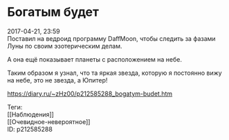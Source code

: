 Богатым будет
==============

   
 2017-04-21, 23:59   
  Поставил на ведроид программу DaffMoon, чтобы следить за фазами Луны по своим эзотерическим делам.   
   
 А она ещё показывает планеты с расположением на небе.   
   
 Таким образом я узнал, что та яркая звезда, которую я постоянно вижу на небе, это не звезда, а Юпитер!   
    
 <https://diary.ru/~zHz00/p212585288_bogatym-budet.htm>   
   
 Теги:   
 [[Наблюдения]]   
 [[Очевидное-невероятное]]   
 ID: p212585288
